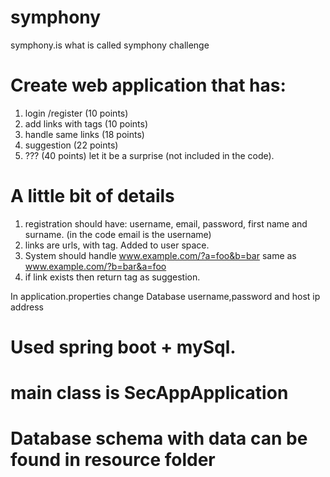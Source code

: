 # symphony
symphony.is what is called symphony challenge

# Create web application that has: 

1. login /register  (10 points)
2. add links with tags  (10 points)
3. handle same links  (18 points)
4. suggestion (22 points)
5. ??? (40 points) let it be a surprise (not included in the code).


# A little bit of details

1. registration should have: username, email, password, first name and surname. (in the code email is the username)
2. links are urls, with tag. Added to user space.
3. System should handle www.example.com/?a=foo&b=bar same as www.example.com/?b=bar&a=foo
4. if link exists then return tag as suggestion.

In application.properties change Database username,password and host ip address

# Used spring boot + mySql.

# main class is SecAppApplication

# Database schema with data can be found in resource folder

